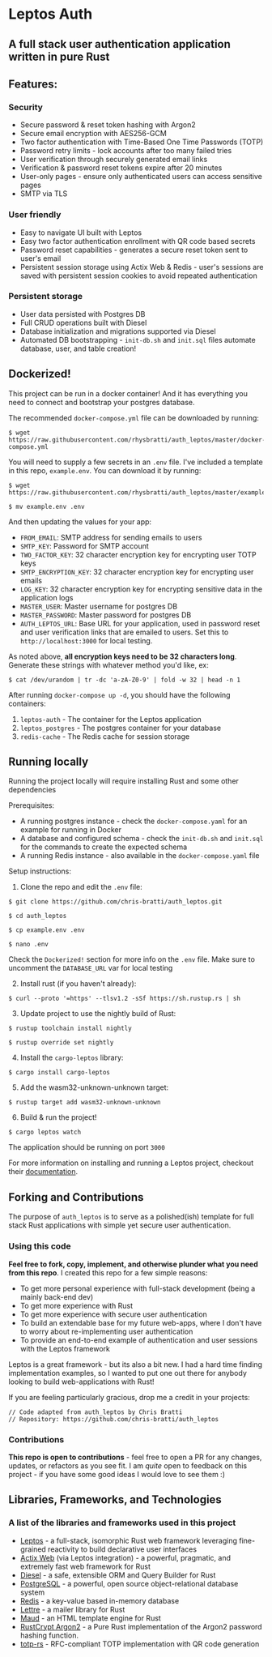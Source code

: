# Leptos Auth
## A full stack user authentication application written in pure Rust

## Features:
### Security
- Secure password & reset token hashing with Argon2
- Secure email encryption with AES256-GCM
- Two factor authentication with Time-Based One Time Passwords (TOTP)
- Password retry limits - lock accounts after too many failed tries
- User verification through securely generated email links
- Verification & password reset tokens expire after 20 minutes
- User-only pages - ensure only authenticated users can access sensitive pages
- SMTP via TLS

### User friendly
- Easy to navigate UI built with Leptos
- Easy two factor authentication enrollment with QR code based secrets
- Password reset capabilities - generates a secure reset token sent to user's email
- Persistent session storage using Actix Web & Redis - user's sessions are saved with persistent session cookies to avoid repeated authentication

### Persistent storage
- User data persisted with Postgres DB
- Full CRUD operations built with Diesel
- Database initialization and migrations supported via Diesel
- Automated DB bootstrapping - `init-db.sh` and `init.sql` files automate database, user, and table creation!

## Dockerized!

This project can be run in a docker container! And it has everything you need to connect and bootstrap your postgres database.

The recommended `docker-compose.yml` file can be downloaded by running:

```
$ wget https://raw.githubusercontent.com/rhysbratti/auth_leptos/master/docker-compose.yml
```
You will need to supply a few secrets in an `.env` file. I've included a template in this repo, `example.env`. You can download it by running:

```
$ wget https://raw.githubusercontent.com/rhysbratti/auth_leptos/master/example.env

$ mv example.env .env
```

And then updating the values for your app:

- `FROM_EMAIL`: SMTP address for sending emails to users
- `SMTP_KEY`: Password for SMTP account
- `TWO_FACTOR_KEY`: 32 character encryption key for encrypting user TOTP keys
- `SMTP_ENCRYPTION_KEY`: 32 character encryption key for encrypting user emails
- `LOG_KEY`: 32 character encryption key for encrypting sensitive data in the application logs
- `MASTER_USER`: Master username for postgres DB
- `MASTER_PASSWORD`: Master password for postgres DB
- `AUTH_LEPTOS_URL`: Base URL for your application, used in password reset and user verification links that are emailed to users. Set this to `http://localhost:3000` for local testing.

As noted above, **all encryption keys need to be 32 characters long**. Generate these strings with whatever method you'd like, ex:

```
$ cat /dev/urandom | tr -dc 'a-zA-Z0-9' | fold -w 32 | head -n 1
```

After running `docker-compose up -d`, you should have the following containers:

1. `leptos-auth` - The container for the Leptos application
2. `leptos_postgres` - The postgres container for your database
3. `redis-cache` - The Redis cache for session storage

## Running locally

Running the project locally will require installing Rust and some other dependencies

Prerequisites: 
- A running postgres instance - check the `docker-compose.yaml` for an example for running in Docker
- A database and configured schema - check the `init-db.sh` and `init.sql` for the commands to create the expected schema
- A running Redis instance - also available in the `docker-compose.yaml` file

Setup instructions:

1. Clone the repo and edit the `.env` file:
```
$ git clone https://github.com/chris-bratti/auth_leptos.git

$ cd auth_leptos

$ cp example.env .env

$ nano .env
```

Check the `Dockerized!` section for more info on the `.env` file. Make sure to uncomment the `DATABASE_URL` var for local testing

2. Install rust (if you haven't already):

```
$ curl --proto '=https' --tlsv1.2 -sSf https://sh.rustup.rs | sh
```

3. Update project to use the nightly build of Rust:

```
$ rustup toolchain install nightly

$ rustup override set nightly
```

4. Install the `cargo-leptos` library:
```
$ cargo install cargo-leptos
```

5. Add the wasm32-unknown-unknown target:
```
$ rustup target add wasm32-unknown-unknown
```

6. Build & run the project!
```
$ cargo leptos watch
```

The application should be running on port `3000`

For more information on installing and running a Leptos project, checkout their [documentation](https://book.leptos.dev/01_introduction.html).

## Forking and Contributions

The purpose of `auth_leptos` is to serve as a polished(ish) template for full stack Rust applications with simple yet secure user authentication. 

### Using this code

**Feel free to fork, copy, implement, and otherwise plunder what you need from this repo**. I created this repo for a few simple reasons:

- To get more personal experience with full-stack development (being a mainly back-end dev)
- To get more experience with Rust
- To get more experience with secure user authentication
- To build an extendable base for my future web-apps, where I don't have to worry about re-implementing user authentication
- To provide an end-to-end example of authentication and user sessions with the Leptos framework

Leptos is a great framework - but its also a bit new. I had a hard time finding implementation examples, so I wanted to put one out there for anybody looking to build web-applications with Rust!

If you are feeling particularly gracious, drop me a credit in your projects:

```
// Code adapted from auth_leptos by Chris Bratti
// Repository: https://github.com/chris-bratti/auth_leptos
```

### Contributions

**This repo is open to contributions** - feel free to open a PR for any changes, updates, or refactors as you see fit. I am *quite* open to feedback on this project - if you have some good ideas I would love to see them :)


## Libraries, Frameworks, and Technologies
### A list of the libraries and frameworks used in this project
- [Leptos](https://github.com/leptos-rs/leptos) - a full-stack, isomorphic Rust web framework leveraging fine-grained reactivity to build declarative user interfaces
- [Actix Web](https://github.com/actix/actix-web) (via Leptos integration) - a powerful, pragmatic, and extremely fast web framework for Rust
- [Diesel](https://github.com/diesel-rs/diesel) - a safe, extensible ORM and Query Builder for Rust
- [PostgreSQL](https://www.postgresql.org/) - a powerful, open source object-relational database system 
- [Redis](https://github.com/redis/redis) - a key-value based in-memory database
- [Lettre](https://github.com/lettre/lettre) - a mailer library for Rust
- [Maud](https://github.com/lambda-fairy/maud) - an HTML template engine for Rust
- [RustCrypt Argon2](https://docs.rs/argon2/latest/argon2/) - a Pure Rust implementation of the Argon2 password hashing function.
- [totp-rs](https://github.com/constantoine/totp-rs) - RFC-compliant TOTP implementation with QR code generation

